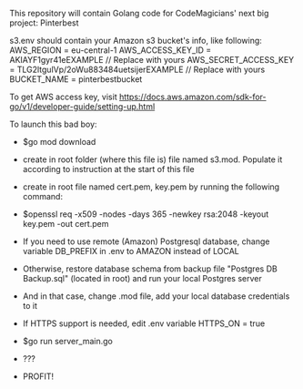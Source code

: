 This repository will contain Golang code for CodeMagicians' next big project: Pinterbest

s3.env should contain your Amazon s3 bucket's info, like following:
AWS_REGION = eu-central-1
AWS_ACCESS_KEY_ID = AKIAYF1gyr41eEXAMPLE                       // Replace with yours
AWS_SECRET_ACCESS_KEY = TLG2ltgulVp/2oWu883484uetsijerEXAMPLE  // Replace with yours
BUCKET_NAME = pinterbestbucket

To get AWS access key, visit https://docs.aws.amazon.com/sdk-for-go/v1/developer-guide/setting-up.html

To launch this bad boy:
- $go mod download

- create in root folder (where this file is) file named s3.mod. Populate it according to instruction at the start of this file
- create in root file named cert.pem, key.pem by running the following command:
- $openssl req -x509 -nodes -days 365 -newkey rsa:2048 -keyout key.pem -out cert.pem

- If you need to use remote (Amazon) Postgresql database, change variable DB_PREFIX in .env to AMAZON instead of LOCAL

- Otherwise, restore database schema from backup file "Postgres DB Backup.sql"  (located in root) and run your local Postgres server
- And in that case, change .mod file, add your local database credentials to it

- If HTTPS support is needed, edit .env variable HTTPS_ON = true

- $go run server_main.go

- ???

- PROFIT!
